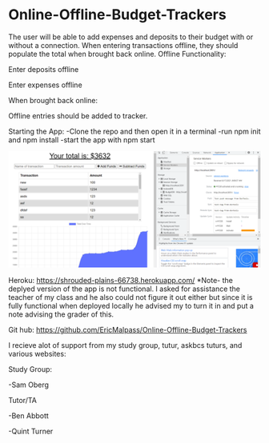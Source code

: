 # Online-Offline-Budget-Trackers

The user will be able to add expenses and deposits to their budget with or without a connection. When entering transactions offline, they should populate the total when brought back online.
Offline Functionality:


Enter deposits offline


Enter expenses offline


When brought back online:

Offline entries should be added to tracker.

Starting the App:
-Clone the repo and then open it in a terminal
-run npm init and npm install
-start the app with npm start 

![Screenshot](./screenshot.PNG)

Heroku: https://shrouded-plains-66738.herokuapp.com/
*Note- the deplyed version of the app is not functional. I asked for assistance the teacher of my class and he also could not figure it out either but since it is fully functional when deployed locally he advised my to turn it in and put a note advising the grader of this.

Git hub: https://github.com/EricMalpass/Online-Offline-Budget-Trackers

I recieve alot of support from my study group, tutur, askbcs tuturs, and various websites:

Study Group:

-Sam Oberg

Tutor/TA

-Ben Abbott

-Quint Turner

